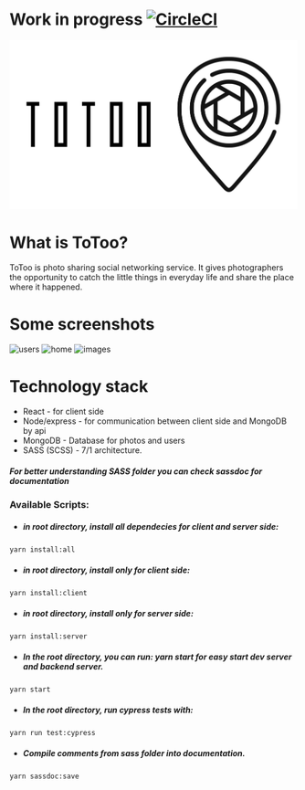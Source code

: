# Work in progress [![CircleCI](https://circleci.com/gh/Patryk-Rozwadowski/ToToo---MERN-project.svg?style=svg)](https://circleci.com/gh/Patryk-Rozwadowski/MERN)

<img src="/client/src/assets/logo_white_background.jpg" width="800">

# What is ToToo?
ToToo is photo sharing social networking service. It gives photographers the opportunity to catch the little things in everyday life and share the place where it happened.

# Some screenshots

<img src="https://i.ibb.co/JjdW43z/users.png" alt="users" border="0">
<img src="https://i.ibb.co/MnTkQdZ/home.png" alt="home" border="0">
<img src="https://i.ibb.co/Vqfr8tF/images.png" alt="images" border="0">

# Technology stack
- React - for client side 
- Node/express - for communication between client side and MongoDB by api
- MongoDB - Database for photos and users
- SASS (SCSS) - 7/1 architecture. 


##### For better understanding SASS folder you can check sassdoc for documentation
### Available Scripts:
- ##### in root directory, install all dependecies for client and server side:
````
yarn install:all
````

- ##### in root directory, install only for client side:
````
yarn install:client
````


- ##### in root directory, install only for server side:
````
yarn install:server
````


- ##### In the root directory, you can run: yarn start for easy start dev server and backend server.
````
yarn start
````

- ##### In the root directory, run cypress tests with:
````
yarn run test:cypress
````
- ##### Compile comments from sass folder into documentation.
```
yarn sassdoc:save
````
